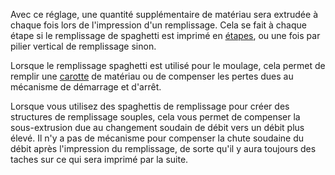 Avec ce réglage, une quantité supplémentaire de matériau sera extrudée à chaque fois lors de l'impression d'un remplissage. Cela se fait à chaque étape si le remplissage de spaghetti est imprimé en [étapes](spaghetti_infill_stepped.md), ou une fois par pilier vertical de remplissage sinon.

Lorsque le remplissage spaghetti est utilisé pour le moulage, cela permet de remplir une [carotte](https://en.wikipedia.org/wiki/Sprue_\(manufacturing\)) de matériau ou de compenser les pertes dues au mécanisme de démarrage et d'arrêt.

Lorsque vous utilisez des spaghettis de remplissage pour créer des structures de remplissage souples, cela vous permet de compenser la sous-extrusion due au changement soudain de débit vers un débit plus élevé. Il n'y a pas de mécanisme pour compenser la chute soudaine du débit après l'impression du remplissage, de sorte qu'il y aura toujours des taches sur ce qui sera imprimé par la suite. 
